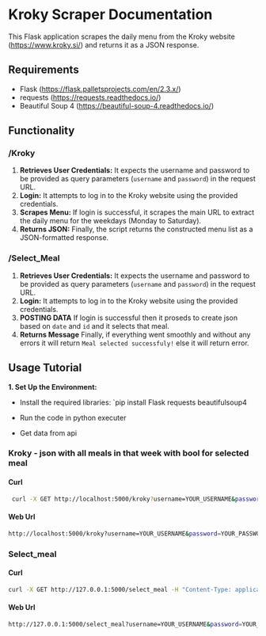 # Kroky Scraper Documentation

This Flask application scrapes the daily menu from the Kroky website (https://www.kroky.si/) and returns it as a JSON response.

## Requirements

* Flask (https://flask.palletsprojects.com/en/2.3.x/)
* requests (https://requests.readthedocs.io/)
* Beautiful Soup 4 (https://beautiful-soup-4.readthedocs.io/)

## Functionality


### /Kroky

1. **Retrieves User Credentials:** It expects the username and password to be provided as query parameters (`username` and `password`) in the request URL.
2. **Login:** It attempts to log in to the Kroky website using the provided credentials.
3. **Scrapes Menu:** If login is successful, it scrapes the main URL to extract the daily menu for the weekdays (Monday to Saturday).
4. **Returns JSON:** Finally, the script returns the constructed menu list as a JSON-formatted response.

### /Select_Meal
1. **Retrieves User Credentials:** It expects the username and password to be provided as query parameters (`username` and `password`) in the request URL.
2. **Login:** It attempts to log in to the Kroky website using the provided credentials.
3. **POSTING DATA** If login is successful then it proseds to create json based on `date` and `id` and it selects that meal.
4. **Returns Message** Finally, if everything went smoothly and without any errors it will return `Meal selected successfuly!` else it will return error.


## Usage Tutorial

**1. Set Up the Environment:**

   - Install the required libraries: `pip install Flask requests beautifulsoup4

   - Run the code in python executer

   - Get data from api


### Kroky - json with all meals in that week with bool for selected meal
#### Curl
```bash
 curl -X GET http://localhost:5000/kroky?username=YOUR_USERNAME&password=YOUR_PASSWORD
 ```

#### Web Url
```bash
http://localhost:5000/kroky?username=YOUR_USERNAME&password=YOUR_PASSWORD
```

### Select_meal
#### Curl
```bash
curl -X GET http://127.0.0.1:5000/select_meal -H "Content-Type: application/json" -d '{"username": "YOUR_USERNAME", "password": "YOUR_PASSWORD"}'
```
#### Web Url
```bash
http://127.0.0.1:5000/select_meal?username=YOUR_USERNAME&password=YOUR_PASSWORD&date=DATE_OF_MEAL&id=CATEGORY_OF_MEAL
```
